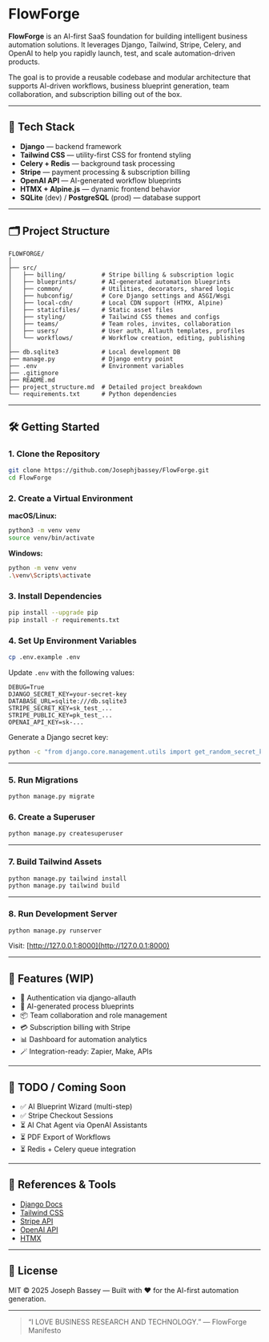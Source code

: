 # FlowForge

**FlowForge** is an AI-first SaaS foundation for building intelligent business automation solutions. It leverages Django, Tailwind, Stripe, Celery, and OpenAI to help you rapidly launch, test, and scale automation-driven products.

The goal is to provide a reusable codebase and modular architecture that supports AI-driven workflows, business blueprint generation, team collaboration, and subscription billing out of the box.

---

## 🚀 Tech Stack

- **Django** — backend framework
- **Tailwind CSS** — utility-first CSS for frontend styling
- **Celery + Redis** — background task processing
- **Stripe** — payment processing & subscription billing
- **OpenAI API** — AI-generated workflow blueprints
- **HTMX + Alpine.js** — dynamic frontend behavior
- **SQLite** (dev) / **PostgreSQL** (prod) — database support

---

## 🗂 Project Structure

```text
FLOWFORGE/
│
├── src/
│   ├── billing/          # Stripe billing & subscription logic
│   ├── blueprints/       # AI-generated automation blueprints
│   ├── common/           # Utilities, decorators, shared logic
│   ├── hubconfig/        # Core Django settings and ASGI/Wsgi
│   ├── local-cdn/        # Local CDN support (HTMX, Alpine)
│   ├── staticfiles/      # Static asset files
│   ├── styling/          # Tailwind CSS themes and configs
│   ├── teams/            # Team roles, invites, collaboration
│   ├── users/            # User auth, Allauth templates, profiles
│   └── workflows/        # Workflow creation, editing, publishing
│
├── db.sqlite3            # Local development DB
├── manage.py             # Django entry point
├── .env                  # Environment variables
├── .gitignore
├── README.md
├── project_structure.md  # Detailed project breakdown
└── requirements.txt      # Python dependencies
````

---

## 🛠️ Getting Started

### 1. Clone the Repository

```bash
git clone https://github.com/Josephjbassey/FlowForge.git
cd FlowForge
```

### 2. Create a Virtual Environment

**macOS/Linux:**

```bash
python3 -m venv venv
source venv/bin/activate
```

**Windows:**

```bash
python -m venv venv
.\venv\Scripts\activate
```

### 3. Install Dependencies

```bash
pip install --upgrade pip
pip install -r requirements.txt
```

### 4. Set Up Environment Variables

```bash
cp .env.example .env
```

Update `.env` with the following values:

```env
DEBUG=True
DJANGO_SECRET_KEY=your-secret-key
DATABASE_URL=sqlite:///db.sqlite3
STRIPE_SECRET_KEY=sk_test_...
STRIPE_PUBLIC_KEY=pk_test_...
OPENAI_API_KEY=sk-...
```

Generate a Django secret key:

```bash
python -c "from django.core.management.utils import get_random_secret_key; print(get_random_secret_key())"
```

---

### 5. Run Migrations

```bash
python manage.py migrate
```

### 6. Create a Superuser

```bash
python manage.py createsuperuser
```

---

### 7. Build Tailwind Assets

```bash
python manage.py tailwind install
python manage.py tailwind build
```

---

### 8. Run Development Server

```bash
python manage.py runserver
```

Visit: [http://127.0.0.1:8000](http://127.0.0.1:8000)

---

## 🧠 Features (WIP)

* 🔐 Authentication via django-allauth
* 📄 AI-generated process blueprints
* 📦 Team collaboration and role management
* 💳 Subscription billing with Stripe
* 📊 Dashboard for automation analytics
* 🪄 Integration-ready: Zapier, Make, APIs

---

## 🧪 TODO / Coming Soon

* ✅ AI Blueprint Wizard (multi-step)
* ✅ Stripe Checkout Sessions
* ⏳ AI Chat Agent via OpenAI Assistants
* ⏳ PDF Export of Workflows
* ⏳ Redis + Celery queue integration

---

## 📘 References & Tools

* [Django Docs](https://docs.djangoproject.com/)
* [Tailwind CSS](https://tailwindcss.com/)
* [Stripe API](https://stripe.com/docs/api)
* [OpenAI API](https://platform.openai.com/docs)
* [HTMX](https://htmx.org/)

---

## 📄 License

MIT © 2025 Joseph Bassey — Built with ❤️ for the AI-first automation generation.

---

> “I LOVE BUSINESS RESEARCH AND TECHNOLOGY.” — FlowForge Manifesto
